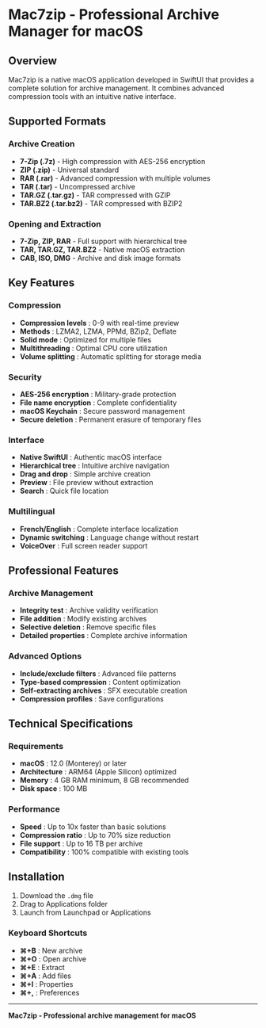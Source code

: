 # Mac7zip - Professional Archive Manager for macOS

## Overview

Mac7zip is a native macOS application developed in SwiftUI that provides a complete solution for archive management. It combines advanced compression tools with an intuitive native interface.

## Supported Formats

### Archive Creation
- **7-Zip (.7z)** - High compression with AES-256 encryption
- **ZIP (.zip)** - Universal standard
- **RAR (.rar)** - Advanced compression with multiple volumes
- **TAR (.tar)** - Uncompressed archive
- **TAR.GZ (.tar.gz)** - TAR compressed with GZIP
- **TAR.BZ2 (.tar.bz2)** - TAR compressed with BZIP2

### Opening and Extraction
- **7-Zip, ZIP, RAR** - Full support with hierarchical tree
- **TAR, TAR.GZ, TAR.BZ2** - Native macOS extraction
- **CAB, ISO, DMG** - Archive and disk image formats

## Key Features

### Compression
- **Compression levels** : 0-9 with real-time preview
- **Methods** : LZMA2, LZMA, PPMd, BZip2, Deflate
- **Solid mode** : Optimized for multiple files
- **Multithreading** : Optimal CPU core utilization
- **Volume splitting** : Automatic splitting for storage media

### Security
- **AES-256 encryption** : Military-grade protection
- **File name encryption** : Complete confidentiality
- **macOS Keychain** : Secure password management
- **Secure deletion** : Permanent erasure of temporary files

### Interface
- **Native SwiftUI** : Authentic macOS interface
- **Hierarchical tree** : Intuitive archive navigation
- **Drag and drop** : Simple archive creation
- **Preview** : File preview without extraction
- **Search** : Quick file location

### Multilingual
- **French/English** : Complete interface localization
- **Dynamic switching** : Language change without restart
- **VoiceOver** : Full screen reader support

## Professional Features

### Archive Management
- **Integrity test** : Archive validity verification
- **File addition** : Modify existing archives
- **Selective deletion** : Remove specific files
- **Detailed properties** : Complete archive information

### Advanced Options
- **Include/exclude filters** : Advanced file patterns
- **Type-based compression** : Content optimization
- **Self-extracting archives** : SFX executable creation
- **Compression profiles** : Save configurations

## Technical Specifications

### Requirements
- **macOS** : 12.0 (Monterey) or later
- **Architecture** : ARM64 (Apple Silicon) optimized
- **Memory** : 4 GB RAM minimum, 8 GB recommended
- **Disk space** : 100 MB

### Performance
- **Speed** : Up to 10x faster than basic solutions
- **Compression ratio** : Up to 70% size reduction
- **File support** : Up to 16 TB per archive
- **Compatibility** : 100% compatible with existing tools

## Installation

1. Download the `.dmg` file
2. Drag to Applications folder
3. Launch from Launchpad or Applications

### Keyboard Shortcuts
- **⌘+B** : New archive
- **⌘+O** : Open archive
- **⌘+E** : Extract
- **⌘+A** : Add files
- **⌘+I** : Properties
- **⌘+,** : Preferences

---

**Mac7zip - Professional archive management for macOS**